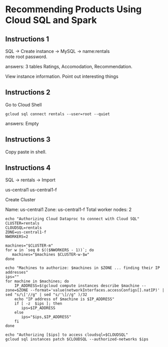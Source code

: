 # Recommending Products Using Cloud SQL and Spark 

## Instructions 1

SQL -> Create instance -> MySQL -> name:rentals  
note root password.

answers:
3 tables
Ratings, Accomodation, Recommendation.

View instance information. Point out interesting things

## Instructions 2

Go to Cloud Shell

```gcloud sql connect rentals --user=root --quiet```

answers:
Empty

## Instructions 3

Copy paste in shell.

## Instructions 4

SQL -> rentals -> Import


us-central1
us-central1-f

Create Cluster

Name: us-central1 
Zone:  us-central1-f 
Total worker nodes: 2

```
echo "Authorizing Cloud Dataproc to connect with Cloud SQL"
CLUSTER=rentals
CLOUDSQL=rentals
ZONE=us-central1-f
NWORKERS=2

machines="$CLUSTER-m"
for w in `seq 0 $(($NWORKERS - 1))`; do
   machines="$machines $CLUSTER-w-$w"
done

echo "Machines to authorize: $machines in $ZONE ... finding their IP addresses"
ips=""
for machine in $machines; do
    IP_ADDRESS=$(gcloud compute instances describe $machine --zone=$ZONE --format='value(networkInterfaces.accessConfigs[].natIP)' | sed "s/\['//g" | sed "s/'\]//g" )/32
    echo "IP address of $machine is $IP_ADDRESS"
    if [ -z  $ips ]; then
       ips=$IP_ADDRESS
    else
       ips="$ips,$IP_ADDRESS"
    fi
done

echo "Authorizing [$ips] to access cloudsql=$CLOUDSQL"
gcloud sql instances patch $CLOUDSQL --authorized-networks $ips
```

